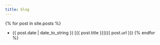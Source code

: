 ```yaml
---
title: blog
---
```


{% for post in site.posts %}
- {{ post.date | date_to_string }} [{{ post.title }}]({{ post.url }})
{% endfor %}
